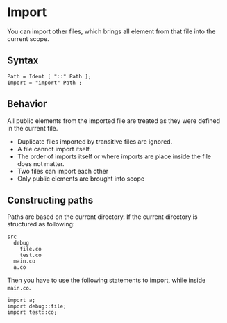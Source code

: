 # Import

You can import other files, which brings all element from that file into the current scope.

## Syntax

```text
Path = Ident [ "::" Path ]; 
Import = "import" Path ;
```

## Behavior

All public elements from the imported file are treated as they were defined in the current file.
- Duplicate files imported by transitive files are ignored.
- A file cannot import itself.
- The order of imports itself or where imports are place inside the file does not matter.
- Two files can import each other
- Only public elements are brought into scope

## Constructing paths

Paths are based on the current directory.
If the current directory is structured as following:

```text
src
  debug
    file.co
    test.co
  main.co
  a.co
```

Then you have to use the following statements to import, while inside `main.co`.

```text
import a;
import debug::file;
import test::co;
```
